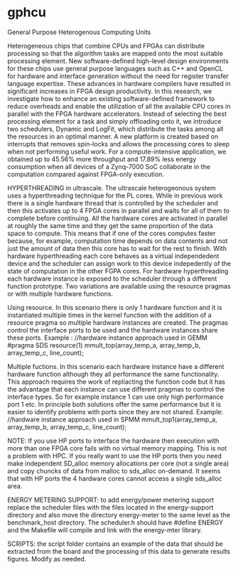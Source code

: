 # gphcu
General Purpose Heterogenous Computing Units

Heterogeneous chips that combine CPUs and FPGAs can distribute processing so that the algorithm tasks are mapped onto the most suitable processing
element. New software-defined high-level design environments for these chips use general purpose languages such as C++ and OpenCL for hardware and interface generation without the need for register transfer language expertise. These advances in
hardware compilers have resulted in significant increases in FPGA design productivity.
In this research, we investigate how to enhance an existing software-defined framework to reduce overheads and enable the utilization of all the available CPU cores in parallel
with the FPGA hardware accelerators. Instead of selecting the best processing element for a task and simply offloading onto it, we introduce two schedulers, Dynamic and
LogFit, which distribute the tasks among all the resources in an optimal manner. A new platform is created based on interrupts that removes spin-locks and allows the processing cores to sleep when not performing useful work. For a compute-intensive
application, we obtained up to 45.56% more throughput and 17.89% less energy consumption when all devices of a Zynq-7000 SoC collaborate in the computation
compared against FPGA-only execution.

HYPERTHREADING in ultrascale.
The ultrascale heterogeonous system uses a hyperthreading technique for the PL cores. While in previous work there is a single hardware thread that is controlled by the scheduler and then this activates up to 4 FPGA cores in parallel and waits for all of them to complete before continuing. All the hardware cores are activated in parallel at roughly the same time and they get the same proportion of the data space to compute. This means that if one of the cores computes faster because, for example, computation time depends on data contents and not just the amount of data then this core has to wait for the rest to finish. With hardware hyperthreading each core behaves as a virtual independedent device and the scheduler can assign work to this device indepedently of the state of computation in the other FGPA cores. For hardware hyperthreading each hardware instance is exposed to the scheduler through a different function prototype. Two variations are available using the resource pragmas or with multiple hardware functions.

Using resource. In this scenario there is only 1 hardware function and it is instantiated multiple times in the kernel function with the addition of a resource pragma so multiple hardware instances are created. The pragmas control the interface ports to be used and the hardware instances share these ports. Example :
//hardware instance approach used in GEMM
  #pragma SDS resource(1)
   mmult_top(array_temp_a, array_temp_b, array_temp_c, line_count);

Multiple fuctions. In this scenario each hardware instance have a different hardware function although they all performance the same functionality. This approach requires the work of repliacting the function code but it has the advantage that each instance can use different pragmas to control the interface types. So for example instance 1 can use only high performance port 1 etc.  In principle both solutions offer the same performance but it is easier to identify problems with ports since they are not shared. Example:
//hardware instance approach used in SPMM
   mmult_top1(array_temp_a, array_temp_b, array_temp_c, line_count);

NOTE: If you use HP ports to interface the hardware then execution with more than one FPGA core fails with no virtual memory mapping. This is not a problem with HPC. If you really want to use the HP ports then you need make independent SD_alloc memory allocations per core (not a single area)  and copy chuncks of data from malloc to sds_alloc on-demand. It seems that with HP ports the 4 hardware cores cannot access a single sds_alloc area. 

ENERGY METERING SUPPORT: to add energy/power metering support replace the scheduler files with the files located in the energy-support directory and also move the directory energy-meter to the same level as the benchmark_host directory. The scheduler.h should have #define ENERGY and the Makefile will compile and link with the energy-mter library.

SCRIPTS: the script folder contains an example of the data that should be extracted from the board and the processing of this data to generate results figures. Modify as needed.


















